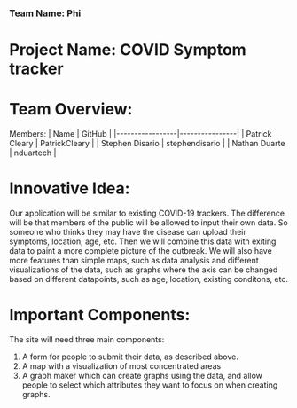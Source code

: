 ### Team Name: Phi
# Project Name: COVID Symptom tracker

# Team Overview:
Members:
| Name            | GitHub         |
|-----------------|----------------|
| Patrick Cleary  | PatrickCleary  |
| Stephen Disario | stephendisario |
| Nathan Duarte   | nduartech      |

# Innovative Idea:
Our application will be similar to existing COVID-19 trackers. The difference will be that members of the public will be allowed to input their own data. So someone who thinks they may have the disease can upload their symptoms, location, age, etc. Then we will combine this data with exiting data to paint a more complete picture of the outbreak. We will also have more features than simple maps, such as data analysis and different visualizations of the data, such as graphs where the axis can be changed based on different datapoints, such as age, location, existing conditons, etc.

# Important Components:
The site will need three main components:
1. A form for people to submit their data, as described above.
2. A map with a visualization of most concentrated areas
3. A graph maker which can create graphs using the data, and allow people to select which attributes they want to focus on when creating graphs. 